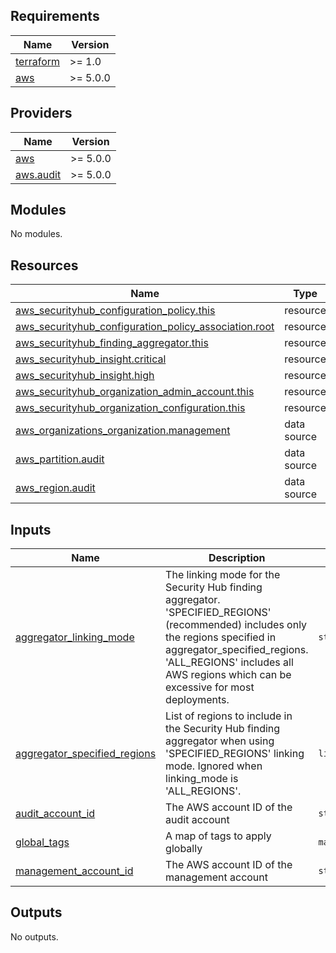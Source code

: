 <!-- BEGIN_TF_DOCS -->
## Requirements

| Name | Version |
|------|---------|
| <a name="requirement_terraform"></a> [terraform](#requirement\_terraform) | >= 1.0 |
| <a name="requirement_aws"></a> [aws](#requirement\_aws) | >= 5.0.0 |

## Providers

| Name | Version |
|------|---------|
| <a name="provider_aws"></a> [aws](#provider\_aws) | >= 5.0.0 |
| <a name="provider_aws.audit"></a> [aws.audit](#provider\_aws.audit) | >= 5.0.0 |

## Modules

No modules.

## Resources

| Name | Type |
|------|------|
| [aws_securityhub_configuration_policy.this](https://registry.terraform.io/providers/hashicorp/aws/latest/docs/resources/securityhub_configuration_policy) | resource |
| [aws_securityhub_configuration_policy_association.root](https://registry.terraform.io/providers/hashicorp/aws/latest/docs/resources/securityhub_configuration_policy_association) | resource |
| [aws_securityhub_finding_aggregator.this](https://registry.terraform.io/providers/hashicorp/aws/latest/docs/resources/securityhub_finding_aggregator) | resource |
| [aws_securityhub_insight.critical](https://registry.terraform.io/providers/hashicorp/aws/latest/docs/resources/securityhub_insight) | resource |
| [aws_securityhub_insight.high](https://registry.terraform.io/providers/hashicorp/aws/latest/docs/resources/securityhub_insight) | resource |
| [aws_securityhub_organization_admin_account.this](https://registry.terraform.io/providers/hashicorp/aws/latest/docs/resources/securityhub_organization_admin_account) | resource |
| [aws_securityhub_organization_configuration.this](https://registry.terraform.io/providers/hashicorp/aws/latest/docs/resources/securityhub_organization_configuration) | resource |
| [aws_organizations_organization.management](https://registry.terraform.io/providers/hashicorp/aws/latest/docs/data-sources/organizations_organization) | data source |
| [aws_partition.audit](https://registry.terraform.io/providers/hashicorp/aws/latest/docs/data-sources/partition) | data source |
| [aws_region.audit](https://registry.terraform.io/providers/hashicorp/aws/latest/docs/data-sources/region) | data source |

## Inputs

| Name | Description | Type | Default | Required |
|------|-------------|------|---------|:--------:|
| <a name="input_aggregator_linking_mode"></a> [aggregator\_linking\_mode](#input\_aggregator\_linking\_mode) | The linking mode for the Security Hub finding aggregator. 'SPECIFIED\_REGIONS' (recommended) includes only the regions specified in aggregator\_specified\_regions. 'ALL\_REGIONS' includes all AWS regions which can be excessive for most deployments. | `string` | `"SPECIFIED_REGIONS"` | no |
| <a name="input_aggregator_specified_regions"></a> [aggregator\_specified\_regions](#input\_aggregator\_specified\_regions) | List of regions to include in the Security Hub finding aggregator when using 'SPECIFIED\_REGIONS' linking mode. Ignored when linking\_mode is 'ALL\_REGIONS'. | `list(string)` | <pre>[<br/>  "us-east-1",<br/>  "us-west-2"<br/>]</pre> | no |
| <a name="input_audit_account_id"></a> [audit\_account\_id](#input\_audit\_account\_id) | The AWS account ID of the audit account | `string` | n/a | yes |
| <a name="input_global_tags"></a> [global\_tags](#input\_global\_tags) | A map of tags to apply globally | `map(string)` | n/a | yes |
| <a name="input_management_account_id"></a> [management\_account\_id](#input\_management\_account\_id) | The AWS account ID of the management account | `string` | n/a | yes |

## Outputs

No outputs.
<!-- END_TF_DOCS -->